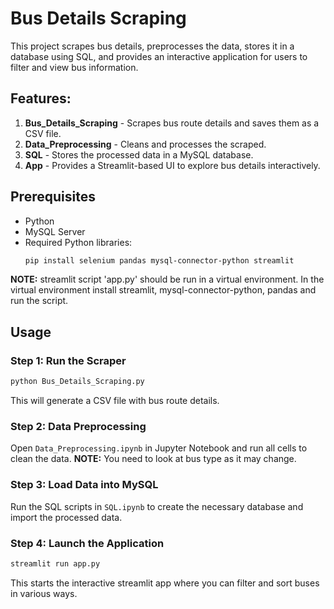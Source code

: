 # Bus Details Scraping

This project scrapes bus details, preprocesses the data, stores it in a database using SQL, and provides an interactive application for users to filter and view bus information.

## Features:
1. **Bus_Details_Scraping** - Scrapes bus route details and saves them as a CSV file.
2. **Data_Preprocessing** - Cleans and processes the scraped.
3. **SQL** - Stores the processed data in a MySQL database.
4. **App** - Provides a Streamlit-based UI to explore bus details interactively.

## Prerequisites
- Python
- MySQL Server
- Required Python libraries:
  ```sh
  pip install selenium pandas mysql-connector-python streamlit
  ```
**NOTE:** streamlit script 'app.py' should be run in a virtual environment. In the virtual environment install streamlit, mysql-connector-python, pandas and run the script.

## Usage
### Step 1: Run the Scraper
```sh
python Bus_Details_Scraping.py
```
This will generate a CSV file with bus route details.

### Step 2: Data Preprocessing
Open `Data_Preprocessing.ipynb` in Jupyter Notebook and run all cells to clean the data.
**NOTE:** You need to look at bus type as it may change.

### Step 3: Load Data into MySQL
Run the SQL scripts in `SQL.ipynb` to create the necessary database and import the processed data.

### Step 4: Launch the Application
```sh
streamlit run app.py
```
This starts the interactive streamlit app where you can filter and sort buses in various ways.
